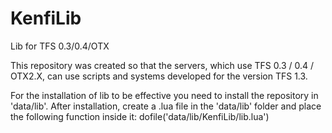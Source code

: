 # KenfiLib
Lib for TFS 0.3/0.4/OTX

This repository was created so that the servers, which use TFS 0.3 / 0.4 / OTX2.X, can use scripts and systems developed for the version TFS 1.3.

For the installation of lib to be effective you need to install the repository in 'data/lib'. After installation, create a .lua file in the 'data/lib' folder and place the following function inside it: dofile('data/lib/KenfiLib/lib.lua')
